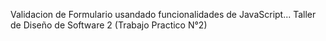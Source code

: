 Validacion de Formulario usandado funcionalidades de JavaScript... Taller de Diseño de Software 2 (Trabajo Practico N°2)
